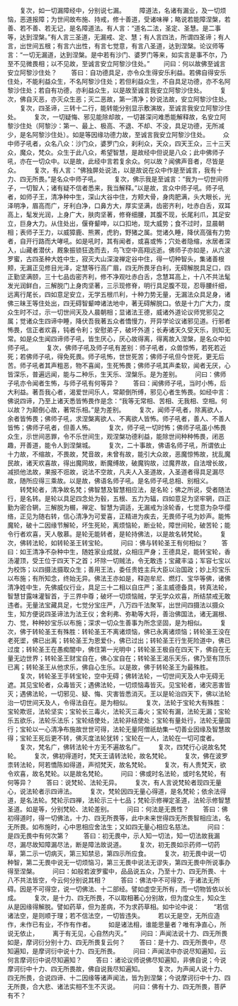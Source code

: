 <!-- { "loadSidebar": true } -->
　　复次，如一切漏障经中，分别说七漏。
　　障道法，名诸有漏业，及一切烦恼，恶道报障；为世间故布施、持戒，修十善道，受诸味禅；略说若能障涅槃，若善、若不善、若无记，是名障道法。有人言：“道名二法，圣定、圣慧。是二事等，达到涅槃。”有人言三圣道，无漏戒、定、慧；有人言四法，所谓四圣谛；有人言，出世间五根；有言六出性，有言七觉意，有言八圣道，达到涅槃。论议师等言：“一切无漏道，达到涅槃。是中若有沙门、婆罗门等来，如实言是事不尔，乃至不见微畏相；以不见故，至诚言安立阿黎沙住处。”
　　问曰：何以故佛至诚言安立阿黎沙住处？
　　答曰：自功德具足，亦令众生得安乐利益。若佛自得安乐住处，不能利益众生，不名阿黎沙住处；若但利益众生，不自具足功德，亦不名阿黎沙住处；若自有功德，亦利益众生，以是故至诚言我安立阿黎沙住处。
　　复次，佛自灭恶，亦灭众生恶；灭二恶故，第一清净；妙说法故，安立阿黎沙住处。
　　复次，四圣谛，三转十二行，能转能分别显示敷演故，至诚言我安立阿黎沙住处。
　　复次，一切疑悔、邪见能除却故，一切甚深问难悉能解释故，名安立阿黎沙住处（阿黎沙：第一、最上、极高、不退、不却、不没，具足功德，无所减少，是名阿黎沙住处）。如是等因缘功德力故，至诚言我安立阿黎沙住处。
　　众中师子吼者，众名八众：沙门众，婆罗门众，刹利众，天众，四天王众，三十三天众，魔众，梵众。众生于此八众，希望智慧，是故经中但说是八众；此中佛师子吼，亦在一切众中。以是故，此经中言若复余众。何以故？闻佛声音者，尽皆是众。
　　复次，有人言：“佛独屏处说法，以是故说在众中作是至诚言，我有十力、四无所畏。”是名众中师子吼。
　　复次，佛示我是至诚言：“我为一切世间师子，一切智人；诸有疑不信者悉来，我当解释。”以是故，言众中师子吼。师子吼者，如师子王，清净种中生，深山大谷中住，方颊大骨，身肉肥满，头大眼长，光泽明净，眉高而广，牙利白净，口鼻方大，厚实坚满，齿密齐利，吐赤白舌，双耳高上，髦发光润，上身广大，肤肉坚著，修脊细腰，其腹不现，长尾利爪，其足安立，巨身大力。从住处出，偃脊颦呻，以口扣地，现大威势；食不过时，显晨朝相；表师子王力，以威獐鹿、熊罴，虎豹，野猪之属。觉诸久睡，降伏高强有力势者，自开行路而大哮吼。如是吼时，其有闻者，或喜或怖；穴处者隐缩，水居者深入，山藏者潜伏，厩象振锁狂逸而去，鸟飞空中高翔远逝。佛师子亦如是，从六波罗蜜，古四圣种大姓中生，寂灭大山深浚禅定谷中住，得一切种智头，集诸善根颊，无漏正见修目光泽，定慧等行高广眉，四无所畏牙白利，无碍解脱具足口，四正勤坚满颐，三十七品齿密齐利，修不净观吐赤白舌，念慧耳高上，十八不共法髦发光润鲜白，三解脱门上身肉坚著，三示现修脊，明行具足腹不现，忍辱腰纤细，远离行尾长，四如意足安立，无学五根爪利，十种力势无量，无漏法众具足身，诸佛三昧王等住处出，四无碍智颦呻诸法地中，著无碍解脱口。依是十力广大力，度众生时不过，示一切世间天及人晨朝相；显诸法王德，威诸外道论议师党邪见之属；觉诸众生四谛中睡，降伏吾我著五众者憍慢力，开异学论议诸邪见道。行邪者怖畏，信正者欢喜，钝者令利；安慰弟子，破坏外道；长寿诸天久受天乐，则知无常。如是众生闻四谛师子吼，皆生厌心，厌心故得离，得离故入涅槃，是名众中如师子吼。
　　复次，佛师子吼及师子吼有差别：师子吼者，众兽惊怖，若死若近死；若佛师子吼，得免死畏。师子吼怖，世世死苦；佛师子吼但今世死，更无后苦。师子吼者其声粗恶，物不喜闻，生死怖畏；佛师子吼其声柔软，闻者无厌，心皆深乐，普遍远闻，能与二种乐，生天乐、涅槃乐。是为差别。
　　问曰：佛师子吼亦令闻者生怖，与师子吼有何等异？
　　答曰：闻佛师子吼，当时小怖，后大利益。著吾我心者，渴爱世间乐人，常颠倒所缚，邪见心者生怖畏。如经中言：佛说四谛，乃至上诸天悉皆怖畏作是念：“我等无常相、苦相、无我相、空相。何以故？为颠倒心故，著常乐相。”是为差别。
　　复次，闻师子吼者，除离欲人，余者皆怖畏；佛师子吼，求涅槃离欲人、不离欲人皆怖。师子吼者，善人、不善人皆怖；佛师子吼者，但善人怖。
　　复次，师子吼一切时怖；佛师子吼虽小怖畏众生，示世间恶罪，令不乐世间生，观涅槃功德利益，能除世间种种怖畏，闭恶趣，开善道，能令人到涅槃城。
　　复次，二十事故，佛语名师子吼，所谓依止十力故，不缩故，不畏故，梵音故，未曾有故，能引大众故，恶魔惊怖故，扰乱魔民故，诸天欢喜故，得出魔网故，断魔缚故，破魔钩故，过魔界故，自法增长故，减损他法故，果报不诳故，说法不空故，凡夫人入圣道故，入圣道者得具足漏尽故，随所应得三乘故。以是故，佛语名师子吼。是名师子吼总相、别相义。
　　转梵轮者，清净故名梵；佛智慧及智慧相应法，是名轮；佛之所说，受者随法行，是名转。是轮以具足四念处为毂，五根、五力为辐，四如意足为坚牢辋，四正勤为密合辋，三解脱为榍，禅定、智慧为调适，无漏戒为涂轮香，七觉意为杂华缨络，正见为随右转，信心清净为可爱喜，正精进为疾去，无畏师子吼为妙声。能怖魔轮，破十二因缘节解轮，坏生死轮，离烦恼轮，断业轮，障世间轮，破苦轮；能令行者欢喜，天人敬慕。是轮无能转者，是轮持佛法，以是故名转梵轮。
　　复次，佛转法轮，如转轮圣王转宝轮。
　　问曰：佛与转轮圣王有何相似？
　　答曰：如王清净不杂种中生，随姓家业成就，众相庄严身；王德具足，能转宝轮，香汤灌顶，受王位于四天下之首；坏除一切贼法，令无敢违；宝藏丰溢；军容七宝以为校饰；以四摄法摄取众生；善用王法，委任贵姓主兵大臣以治国政；妙上珍宝乐以布施；有所知念，终始无异。佛法王亦如是，释迦牟尼、燃灯、宝华等佛，诸佛清净姓中生，先佛威仪行业，具足三十二相以自庄严；圣主威德备具，转真法轮，智慧甘露味灌智首，于三界中尊；破坏一切烦恼贼，学无学众欢喜，所结禁戒无敢违者。无量法宝藏具足，七觉分宝庄严，八万四千法聚军，出世间四摄法以摄众生，知方便说四圣谛法为法王仪；舍利弗、弥勒等大将，善治佛国法，诸无漏根、力、觉，种种妙宝乐以布施；深求一切众生善事为所念坚固，是为相似。
　　复次，佛于转轮圣王有殊胜：转轮圣王不离诸烦恼，佛已永离诸烦恼；转轮圣王没在老死埿，佛已出离；转轮圣王为恩爱仆，佛已过出；转轮圣王行生死险道中，佛已过度；转轮圣王在愚痴闇中，佛住第一光明中；转轮圣王极自在四天下，佛自在无量无边世界；转轮圣王财宝自在，佛心宝自在；转轮圣王渴乐天乐，佛乃至有顶乐已离；转轮圣王从他求乐，佛自心生乐。以是故，佛于转轮圣王为最殊胜。
　　复次，转轮圣王手转宝轮，空中无碍；佛转法轮，一切世间天及人中无碍无遮。其见宝轮者，众毒皆灭；遇佛法轮，一切烦恼毒皆灭。见宝轮者，诸灾恶害皆灭；遇佛法轮，一切邪见、疑、悔、灾害皆悉消灭。王以是轮治四天下，佛以法轮治一切世间天及人，令得法自在。是为相似。
　　复次，法轮于宝轮大有殊胜：宝轮欺诳，法轮坚实；宝轮长三毒火，法轮灭三毒火；宝轮有漏，法轮无漏；宝轮乐五欲乐，法轮乐法乐；宝轮结使处，法轮非结使处；宝轮有量处行，法轮无量国行；宝轮以一心清净布施故世世可得，法轮无量阿僧祇劫集一切善业因缘及智慧故得；宝轮王死后更不转，佛灭度法轮犹转；宝轮在一人，法轮在一切可度者。
　　复次，梵名广，佛转法轮十方无不遍故名广。
　　复次，四梵行心说故名梵轮。
　　复次，佛初得道时，梵天王请转法轮，故名梵轮。
　　复次，佛在波罗柰转法轮，阿若憍陈如得道，声彻梵天，故名梵轮。
　　复次，有人贵梵天，欲令欢喜，故名梵轮。以是故名梵轮。
　　问曰：佛或时名法轮，或时名梵轮，有何等异？
　　答曰：说梵轮、法轮无异。
　　复次，有人言说梵轮者现四无量心，说法轮者示四谛法。
　　复次，梵轮因四无量心得道，是名梵轮；依余法得道，是名法轮。梵轮示四禅，法轮示三十七品；梵轮示修禅定圣道，法轮示修智慧圣道。如是等，分别梵轮、法轮差别。
　　问曰：何法是无畏性？
　　答曰：佛初得道时，得一切佛法，十力、四无所畏等，此中未来世得四无所畏智相应法，名无所畏。如布施时，心中思相应舍法生；又如四无量心相应名慈法。
　　问曰：是四无畏中有何次第？
　　答曰：初无畏中，示人知一切法，知一切法故我漏尽，漏尽故知障漏尽法，断是障法故说道。
　　复次，初无畏如示药师一切药草，第二示一切病灭，第三知禁忌，第四示所应食。
　　复次，初无畏中说一切种智，第二无畏中说无一切烦恼习，第三无畏中说法无谬失，第四无畏中所说事办得至涅槃。
　　问曰：如般若波罗蜜中，品品说五众，乃至十力、四无所畏、十八不共法皆空，今云何分别说其相？
　　答曰：佛法中不可得空，于诸法无所碍。因是不可得空，说一切佛法、十二部经。譬如虚空无所有，而一切物皆依以长成。
　　复次，是十力、四无所畏，不以取相著心分别故，但为度众生，知众生从是因缘得解脱。譬如药草，但为差病，不为求药草相。如中论中说：
　　“若信诸法空，是则顺于理；若不信法空，一切皆违失。
　　若以无是空，无所应造作，未作已有业，不作有作者。
　　如是诸法相，谁能思量者？唯有净直心，所说无依止，
　　离于有无见，心自然内灭。”
　　问曰：声闻法说十力、四无所畏如是，摩诃衍分别十力、四无所畏复云何？
　　答曰：是十力、四无所畏中，尽知遍知，是摩诃衍中说十力、四无所畏。
　　问曰：声闻法中亦说尽知遍知，云何言摩诃衍中说尽知遍知？
　　答曰：诸论议师说佛尽知遍知，非佛自说；今说摩诃衍中十力、四无所畏故，佛自说我尽知遍知。
　　复次，为声闻人说十力、四无所畏，合说四谛、十二因缘等诸声闻法，皆为到涅槃；今说摩诃衍中十力、四无所畏，合大悲、诸法实相不生不灭说。
　　问曰：佛有十力、四无所畏，菩萨有不？
